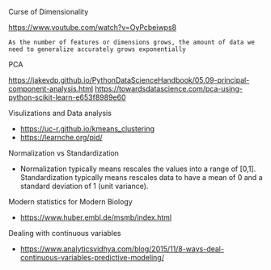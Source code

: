Curse of Dimensionality

https://www.youtube.com/watch?v=OyPcbeiwps8

    As the number of features or dimensions grows, the amount of data we need to generalize accurately grows exponentially

PCA

<https://jakevdp.github.io/PythonDataScienceHandbook/05.09-principal-component-analysis.html>
https://towardsdatascience.com/pca-using-python-scikit-learn-e653f8989e60

Visulizations and Data analysis

* <https://uc-r.github.io/kmeans_clustering>
* https://learnche.org/pid/

Normalization vs Standardization

  * Normalization typically means rescales the values into a range of [0,1]. Standardization typically means rescales data to have a mean of 0 and a standard deviation of 1 (unit variance).

Modern statistics for Modern Biology

   * https://www.huber.embl.de/msmb/index.html

Dealing with continuous variables

   * https://www.analyticsvidhya.com/blog/2015/11/8-ways-deal-continuous-variables-predictive-modeling/
